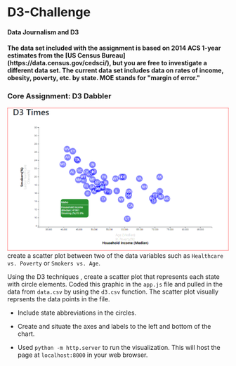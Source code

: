 # D3-Challenge
<h4>Data Journalism and D3 <h4>
  The data set included with the assignment is based on 2014 ACS 1-year estimates from the [US Census Bureau](https://data.census.gov/cedsci/), but you are free to investigate a different data set. The current data set includes data on rates of income, obesity, poverty, etc. by state. MOE stands for "margin of error."
  
### Core Assignment: D3 Dabbler 
![scatter-1](D3_data_journalism\images/scatter-1.PNG) 
create a scatter plot between two of the data variables such as `Healthcare vs. Poverty` or `Smokers vs. Age`.

Using the D3 techniques , create a scatter plot that represents each state with circle elements. Coded this graphic in the `app.js` file and  pulled in the data from `data.csv` by using the `d3.csv` function. The scatter plot visually reprsents the data points in the file.

* Include state abbreviations in the circles.

* Create and situate the axes and labels to the left and bottom of the chart.

* Used `python -m http.server` to run the visualization. This will host the page at `localhost:8000` in your web browser.

